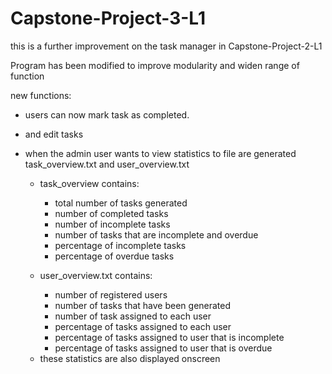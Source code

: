 # Capstone-Project-3-L1

this is a further improvement on the task manager in Capstone-Project-2-L1

Program has been modified to improve modularity and widen range of function

new functions:
* users can now mark task as completed.
* and edit tasks
* when the admin user wants to view statistics to file are generated task_overview.txt and user_overview.txt
    - task_overview contains:
        + total number of tasks generated
        + number of completed tasks
        + number of incomplete tasks
        + number of tasks that are incomplete and overdue
        + percentage of incomplete tasks
        + percentage of overdue tasks
    
    - user_overview.txt contains:
        + number of registered users
        + number of tasks that have been generated
        + number of task assigned to each user
        + percentage of tasks assigned to each user
        + percentage of tasks assigned to user that is incomplete
        + percentage of tasks assigned to user that is overdue
        
  * these statistics are also displayed onscreen
    
    
